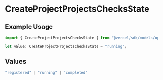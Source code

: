 # CreateProjectProjectsChecksState

## Example Usage

```typescript
import { CreateProjectProjectsChecksState } from "@vercel/sdk/models/operations/createproject.js";

let value: CreateProjectProjectsChecksState = "running";
```

## Values

```typescript
"registered" | "running" | "completed"
```